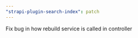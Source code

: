 ```yaml
---
"strapi-plugin-search-index": patch
---
```


Fix bug in how rebuild service is called in controller
